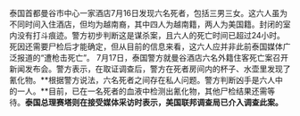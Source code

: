 泰国首都曼谷市中心一家酒店7月16日发现六名死者，包括三男三女。这六人虽为不同时间入住酒店，但均为越南裔，其中四人为越南籍，两人为美国籍。封闭的室内没有打斗痕迹。警方初步判断这是谋杀案，且六人的死亡时间已超过24小时。死因还需要尸检后才能确定，但从目前的信息来看，这六人应并非此前泰国媒体广泛报道的“遭枪击死亡”。
7月17日，泰国警方就曼谷酒店六名外籍住客死亡案召开新闻发布会。警方表示，在取证调查后，警方在死者房间内的杯子、水壶里发现了氰化物。**根据警方说法，六名死者之间存在私人问题。警方判断凶手是六人中的一人。**目前，已在一名死者的血液中检测出氰化物，其他尸检结果还需等待。**泰国总理赛塔则在接受媒体采访时表示，美国联邦调查局已介入调查此案。**